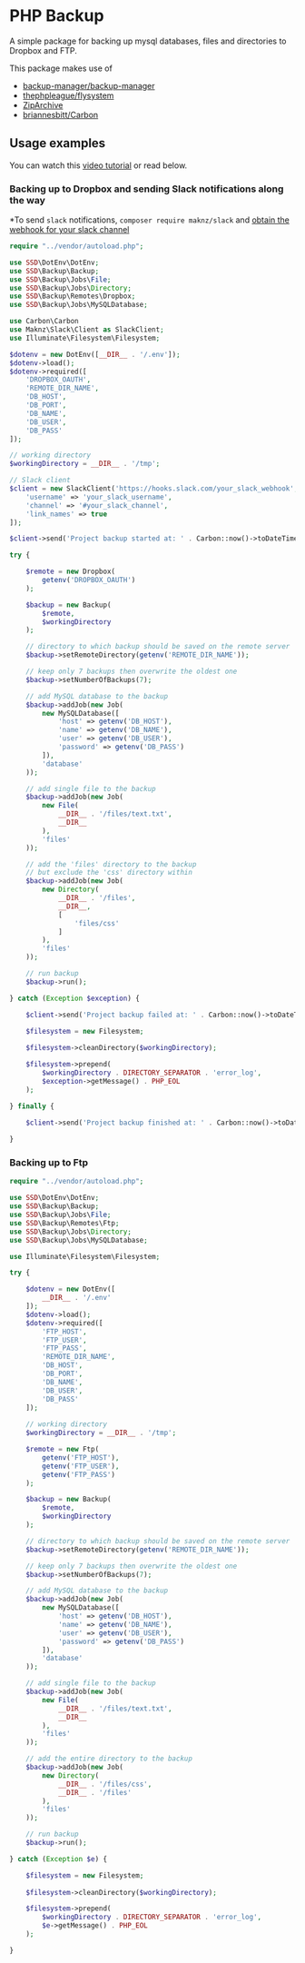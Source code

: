 # PHP Backup

A simple package for backing up mysql databases, files and directories to Dropbox and FTP.

This package makes use of

- [backup-manager/backup-manager](https://github.com/backup-manager/backup-manager)
- [thephpleague/flysystem](https://github.com/thephpleague/flysystem)
- [ZipArchive](http://php.net/manual/en/class.ziparchive.php)
- [briannesbitt/Carbon](https://github.com/briannesbitt/Carbon)

## Usage examples

You can watch this [video tutorial](https://ssdtutorials.com/courses/dropbox-backup) or read below.


### Backing up to Dropbox and sending Slack notifications along the way

*To send `slack` notifications, `composer require maknz/slack` and [obtain the webhook for your slack channel](https://my.slack.com/services/new/incoming-webhook)

```php
require "../vendor/autoload.php";

use SSD\DotEnv\DotEnv;
use SSD\Backup\Backup;
use SSD\Backup\Jobs\File;
use SSD\Backup\Jobs\Directory;
use SSD\Backup\Remotes\Dropbox;
use SSD\Backup\Jobs\MySQLDatabase;

use Carbon\Carbon
use Maknz\Slack\Client as SlackClient;
use Illuminate\Filesystem\Filesystem;

$dotenv = new DotEnv([__DIR__ . '/.env']);
$dotenv->load();
$dotenv->required([
    'DROPBOX_OAUTH',
    'REMOTE_DIR_NAME',
    'DB_HOST',
    'DB_PORT',
    'DB_NAME',
    'DB_USER',
    'DB_PASS'
]);

// working directory
$workingDirectory = __DIR__ . '/tmp';

// Slack client
$client = new SlackClient('https://hooks.slack.com/your_slack_webhook', [
    'username' => 'your_slack_username',
    'channel' => '#your_slack_channel',
    'link_names' => true
]);

$client->send('Project backup started at: ' . Carbon::now()->toDateTimeString());

try {

    $remote = new Dropbox(
        getenv('DROPBOX_OAUTH')
    );

    $backup = new Backup(
        $remote,
        $workingDirectory
    );

    // directory to which backup should be saved on the remote server
    $backup->setRemoteDirectory(getenv('REMOTE_DIR_NAME'));

    // keep only 7 backups then overwrite the oldest one
    $backup->setNumberOfBackups(7);

    // add MySQL database to the backup
    $backup->addJob(new Job(
        new MySQLDatabase([
            'host' => getenv('DB_HOST'),
            'name' => getenv('DB_NAME'),
            'user' => getenv('DB_USER'),
            'password' => getenv('DB_PASS')
        ]),
        'database'
    ));

    // add single file to the backup
    $backup->addJob(new Job(
        new File(
            __DIR__ . '/files/text.txt',
            __DIR__
        ),
        'files'
    ));

    // add the 'files' directory to the backup
    // but exclude the 'css' directory within
    $backup->addJob(new Job(
        new Directory(
            __DIR__ . '/files',
            __DIR__,
            [
                'files/css'
            ]
        ),
        'files'
    ));

    // run backup
    $backup->run();

} catch (Exception $exception) {

    $client->send('Project backup failed at: ' . Carbon::now()->toDateTimeString() .' with message: "'.$exception->getMessage().'"');

    $filesystem = new Filesystem;
    
    $filesystem->cleanDirectory($workingDirectory);

    $filesystem->prepend(
        $workingDirectory . DIRECTORY_SEPARATOR . 'error_log',
        $exception->getMessage() . PHP_EOL
    );

} finally {
 
    $client->send('Project backup finished at: ' . Carbon::now()->toDateTimeString());

}
```

### Backing up to Ftp

```php
require "../vendor/autoload.php";

use SSD\DotEnv\DotEnv;
use SSD\Backup\Backup;
use SSD\Backup\Jobs\File;
use SSD\Backup\Remotes\Ftp;
use SSD\Backup\Jobs\Directory;
use SSD\Backup\Jobs\MySQLDatabase;

use Illuminate\Filesystem\Filesystem;

try {

    $dotenv = new DotEnv([
        __DIR__ . '/.env'
    ]);
    $dotenv->load();
    $dotenv->required([
        'FTP_HOST',
        'FTP_USER',
        'FTP_PASS',
        'REMOTE_DIR_NAME',
        'DB_HOST',
        'DB_PORT',
        'DB_NAME',
        'DB_USER',
        'DB_PASS'
    ]);
    
    // working directory
    $workingDirectory = __DIR__ . '/tmp';

    $remote = new Ftp(
        getenv('FTP_HOST'),
        getenv('FTP_USER'),
        getenv('FTP_PASS')
    );

    $backup = new Backup(
        $remote,
        $workingDirectory
    );

    // directory to which backup should be saved on the remote server
    $backup->setRemoteDirectory(getenv('REMOTE_DIR_NAME'));

    // keep only 7 backups then overwrite the oldest one
    $backup->setNumberOfBackups(7);

    // add MySQL database to the backup
    $backup->addJob(new Job(
        new MySQLDatabase([
            'host' => getenv('DB_HOST'),
            'name' => getenv('DB_NAME'),
            'user' => getenv('DB_USER'),
            'password' => getenv('DB_PASS')
        ]),
        'database'
    ));

    // add single file to the backup
    $backup->addJob(new Job(
        new File(
            __DIR__ . '/files/text.txt',
            __DIR__
        ),
        'files'
    ));

    // add the entire directory to the backup
    $backup->addJob(new Job(
        new Directory(
            __DIR__ . '/files/css',
            __DIR__ . '/files'
        ),
        'files'
    ));

    // run backup
    $backup->run();

} catch (Exception $e) {

    $filesystem = new Filesystem;
    
    $filesystem->cleanDirectory($workingDirectory);

    $filesystem->prepend(
        $workingDirectory . DIRECTORY_SEPARATOR . 'error_log',
        $e->getMessage() . PHP_EOL
    );

}
```
